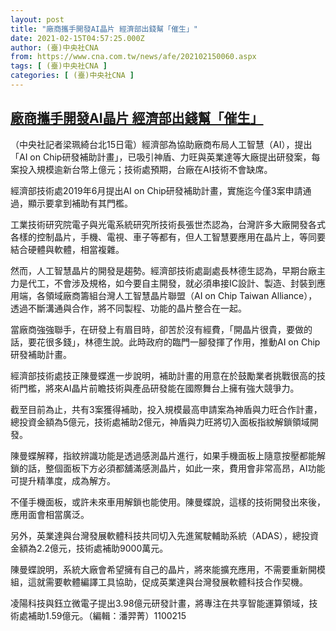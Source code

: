 ```yaml
---
layout: post
title: "廠商攜手開發AI晶片 經濟部出錢幫「催生」"
date: 2021-02-15T04:57:25.000Z
author: (臺)中央社CNA
from: https://www.cna.com.tw/news/afe/202102150060.aspx
tags: [ (臺)中央社CNA ]
categories: [ (臺)中央社CNA ]
---
```

<!--1613365045000-->
[廠商攜手開發AI晶片 經濟部出錢幫「催生」](https://www.cna.com.tw/news/afe/202102150060.aspx)
------

<div>
<div></div><div class="paragraph"><p>（中央社記者梁珮綺台北15日電）經濟部為協助廠商布局人工智慧（AI），提出「AI on Chip研發補助計畫」，已吸引神盾、力旺與英業達等大廠提出研發案，每案投入規模逾新台幣上億元；技術處預期，台廠在AI技術不會缺席。</p><p>經濟部技術處2019年6月提出AI on Chip研發補助計畫，實施迄今僅3案申請通過，顯示要拿到補助有其門檻。</p><p>工業技術研究院電子與光電系統研究所技術長張世杰認為，台灣許多大廠開發各式各樣的控制晶片，手機、電視、車子等都有，但人工智慧要應用在晶片上，等同要結合硬體與軟體，相當複雜。</p><p>然而，人工智慧晶片的開發是趨勢。經濟部技術處副處長林德生認為，早期台廠主力是代工，不會涉及規格，如今要自主開發，就必須串接IC設計、製造、封裝到應用端，各領域廠商籌組台灣人工智慧晶片聯盟（AI on Chip Taiwan Alliance），透過不斷溝通與合作，將不同製程、功能的晶片整合在一起。</p><p>當廠商強強聯手，在研發上有眉目時，卻苦於沒有經費，「開晶片很貴，要做的話，要花很多錢」，林德生說。此時政府的臨門一腳發揮了作用，推動AI on Chip研發補助計畫。</p><p>經濟部技術處技正陳曼蝶進一步說明，補助計畫的用意在於鼓勵業者挑戰很高的技術門檻，將來AI晶片前瞻技術與產品研發能在國際舞台上擁有強大競爭力。</p><p>截至目前為止，共有3案獲得補助，投入規模最高申請案為神盾與力旺合作計畫，總投資金額為5億元，技術處補助2億元，神盾與力旺將切入面板指紋解鎖領域開發。</p><p>陳曼蝶解釋，指紋辨識功能是透過感測晶片進行，如果手機面板上隨意按壓都能解鎖的話，整個面板下方必須都舖滿感測晶片，如此一來，費用會非常高昂，AI功能可提升精準度，成為解方。</p><p>不僅手機面板，或許未來車用解鎖也能使用。陳曼蝶說，這樣的技術開發出來後，應用面會相當廣泛。</p><p>另外，英業達與台灣發展軟體科技共同切入先進駕駛輔助系統（ADAS），總投資金額為2.2億元，技術處補助9000萬元。</p><p>陳曼蝶說明，系統大廠會希望擁有自己的晶片，將來能擴充應用，不需要重新開模組，這就需要軟體編譯工具協助，促成英業達與台灣發展軟體科技合作契機。</p><p>凌陽科技與鈺立微電子提出3.98億元研發計畫，將專注在共享智能運算領域，技術處補助1.59億元。（編輯：潘羿菁）1100215</p></div>
</div>
